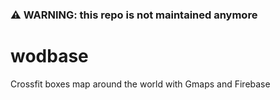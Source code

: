 ### :warning: WARNING: this repo is not maintained anymore

# wodbase

Crossfit boxes map around the world with Gmaps and Firebase
